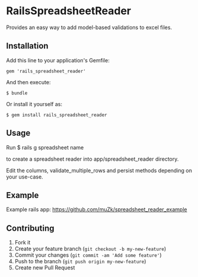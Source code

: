 # RailsSpreadsheetReader

Provides an easy way to add model-based validations to excel files.

## Installation

Add this line to your application's Gemfile:

    gem 'rails_spreadsheet_reader'

And then execute:

    $ bundle

Or install it yourself as:

    $ gem install rails_spreadsheet_reader

## Usage

Run
    $ rails g spreadsheet name

to create a spreadsheet reader into app/spreadsheet_reader directory.

Edit the columns, validate_multiple_rows and persist methods depending on your use-case.

## Example

Example rails app: https://github.com/muZk/spreadsheet_reader_example

## Contributing

1. Fork it
2. Create your feature branch (`git checkout -b my-new-feature`)
3. Commit your changes (`git commit -am 'Add some feature'`)
4. Push to the branch (`git push origin my-new-feature`)
5. Create new Pull Request
